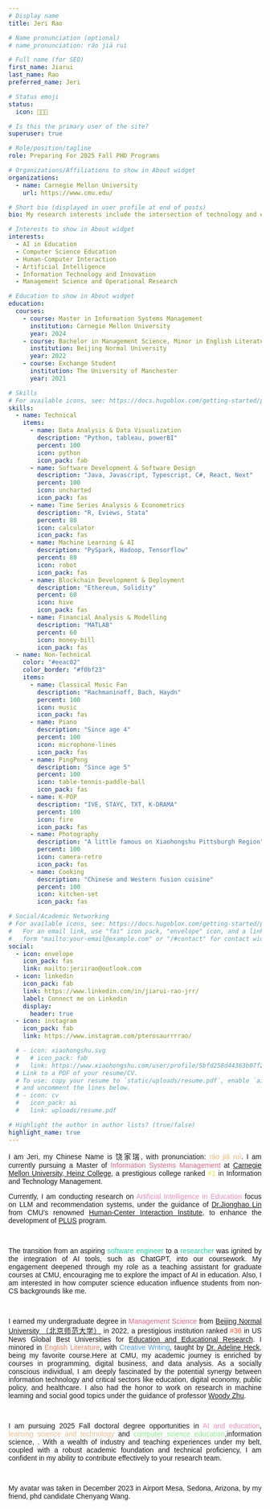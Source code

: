 ```yaml
---
# Display name
title: Jeri Rao

# Name pronunciation (optional)
# name_pronunciation: ráo jiā ruì

# Full name (for SEO)
first_name: Jiarui
last_name: Rao
preferred_name: Jeri

# Status emoji
status:
  icon: 💪🔆📓

# Is this the primary user of the site?
superuser: true

# Role/position/tagline
role: Preparing For 2025 Fall PHD Programs

# Organizations/Affiliations to show in About widget
organizations:
  - name: Carnegie Mellon University
    url: https://www.cmu.edu/

# Short bio (displayed in user profile at end of posts)
bio: My research interests include the intersection of technology and education, public policy, healthcare, economics.

# Interests to show in About widget
interests:
  - AI in Education
  - Computer Science Education
  - Human-Computer Interaction
  - Artificial Intelligence
  - Information Technology and Innovation
  - Management Science and Operational Research

# Education to show in About widget
education:
  courses:
    - course: Master in Information Systems Management
      institution: Carnegie Mellon University
      year: 2024
    - course: Bachelor in Management Science, Minor in English Literature
      institution: Beijing Normal University
      year: 2022
    - course: Exchange Student
      institution: The University of Manchester
      year: 2021

# Skills
# For available icons, see: https://docs.hugoblox.com/getting-started/page-builder/#icons
skills:
  - name: Technical
    items:
      - name: Data Analysis & Data Visualization
        description: "Python, tableau, powerBI"
        percent: 100
        icon: python
        icon_pack: fab
      - name: Software Development & Software Design
        description: "Java, Javascript, Typescript, C#, React, Next"
        percent: 100
        icon: uncharted
        icon_pack: fas
      - name: Time Series Analysis & Econometrics
        description: "R, Eviews, Stata"
        percent: 80
        icon: calculator
        icon_pack: fas
      - name: Machine Learning & AI
        description: "PySpark, Hadoop, Tensorflow"
        percent: 80
        icon: robot
        icon_pack: fas
      - name: Blockchain Development & Deployment
        description: "Ethereum, Solidity"
        percent: 60
        icon: hive
        icon_pack: fas
      - name: Financial Analysis & Modelling
        description: "MATLAB"
        percent: 60
        icon: money-bill
        icon_pack: fas
  - name: Non-Technical
    color: "#eeac02"
    color_border: "#f0bf23"
    items:
      - name: Classical Music Fan
        description: "Rachmaninoff, Bach, Haydn"
        percent: 100
        icon: music
        icon_pack: fas
      - name: Piano
        description: "Since age 4"
        percent: 100
        icon: microphone-lines
        icon_pack: fas
      - name: PingPong
        description: "Since age 5"
        percent: 100
        icon: table-tennis-paddle-ball
        icon_pack: fas
      - name: K-POP
        description: "IVE, STAYC, TXT, K-DRAMA"
        percent: 100
        icon: fire
        icon_pack: fas
      - name: Photography
        description: "A little famous on Xiaohongshu Pittsburgh Region"
        percent: 100
        icon: camera-retro
        icon_pack: fas
      - name: Cooking
        description: "Chinese and Western fusion cuisine"
        percent: 100
        icon: kitchen-set
        icon_pack: fas

# Social/Academic Networking
# For available icons, see: https://docs.hugoblox.com/getting-started/page-builder/#icons
#   For an email link, use "fas" icon pack, "envelope" icon, and a link in the
#   form "mailto:your-email@example.com" or "/#contact" for contact widget.
social:
  - icon: envelope
    icon_pack: fas
    link: mailto:jeriirao@outlook.com
  - icon: linkedin
    icon_pack: fab
    link: https://www.linkedin.com/in/jiarui-rao-jrr/
    label: Connect me on Linkedin
    display:
      header: true
  - icon: instagram
    icon_pack: fab
    link: https://www.instagram.com/pterosaurrrrao/

  # - icon: xiaohongshu.svg
  #   # icon_pack: fab
  #   link: https://www.xiaohongshu.com/user/profile/5bfd258d44363b07f24546e7
  # Link to a PDF of your resume/CV.
  # To use: copy your resume to `static/uploads/resume.pdf`, enable `ai` icons in `params.yaml`,
  # and uncomment the lines below.
  # - icon: cv
  #   icon_pack: ai
  #   link: uploads/resume.pdf

# Highlight the author in author lists? (true/false)
highlight_name: true
---
```


<div style="font-family: 'Verdana', sans-serif; text-align: justify;">
    <p>I am Jeri, my Chinese Name is 饶家瑞, with pronunciation: <span style="color: #EAB676;">ráo jiā ruì</span>. I am currently pursuing a Master of <span style="color: #DB6987;">Information Systems Management</span> at <a href="https://www.heinz.cmu.edu/">Carnegie Mellon University, Heinz College</a>, a prestigious college ranked <span style="color: #E5E448;"> #1 </span> in Information and Technology Management.</p>
    <p>Currently, I am conducting research on <span style="color: #E98EBB;">Artificial Intelligence in Education</span> focus on LLM and recommendation systems, under the guidance of <a href="https://sites.google.com/site/jiognhaolin/home?authuser=0">Dr.Jionghao Lin</a> from CMU's renowned <a href="https://hcii.cmu.edu/">Human-Center Interaction Institute</a>, to enhance the development of <a href="https://www.tutors.plus/en/">PLUS</a> program.</p>
    <br>
    <p>The transition from an aspiring <span style="color: #21CE9D;">software engineer</span> to a <span style="color: #21CE9D;">researcher</span> was ignited by the integration of AI tools, such as ChatGPT, into our coursework. My engagement deepened through my role as a teaching assistant for graduate courses at CMU, encouraging me to explore the impact of AI in education. Also, I am interested in how computer science education influence students from non-CS backgrounds like me.</p>
    <br>
    <p>I earned my undergraduate degree in <span style="color: #DB6987;">Management Science</span>  from <a href="https://english.bnu.edu.cn/">Beijing Normal University （北京师范大学）</a> in 2022, a prestigious institution ranked <span style="color: #FF5733;">#36</span> in US News Global Best Universities</span> for <a href="https://www.usnews.com/education/best-global-universities/china/education-educational-research">Education and Educational Research</a>. I minored in <span style="color: #DB8469;">English Literature</span>, with <span style="color: #4897E5;">Creative Writing</span>, taught by <a href="https://ecs.princeton.edu/people/adeline-heck/">Dr. Adeline Heck</a>, being my favorite course.Here at CMU, my academic journey is enriched by courses in programming, digital business, and data analysis. As a socially conscious individual, I am deeply fascinated by the potential synergy between information technology and critical sectors like education, digital economy, public policy, and healthcare. I also had the honor to work on research in machine learning and social good topics under the guidance of professor <a href="https://sites.google.com/view/woodyzhu">Woody Zhu</a>.</p>
    <br>
     <p>I am pursuing 2025 Fall doctoral degree opportunities in <span style="color: #E98EBB;">AI and education</span>,  <span style="color: #E9BC8E;">learning science and technology</span> and <span style="color: #8EE98F;">computer science education</span>,<span>information science</span>, . With a wealth of industry and teaching experiences under my belt, coupled with a robust academic foundation and technical proficiency, I am confident in my ability to contribute effectively to your research team.</p>
    <br>
    <p>My avatar was taken in December 2023 in Airport Mesa, Sedona, Arizona, by my friend, phd candidate <a href="https://stat.illinois.edu/directory/profile/cw80" style="text-decoration: none; ">Chenyang Wang</a>.</p>

</div>
